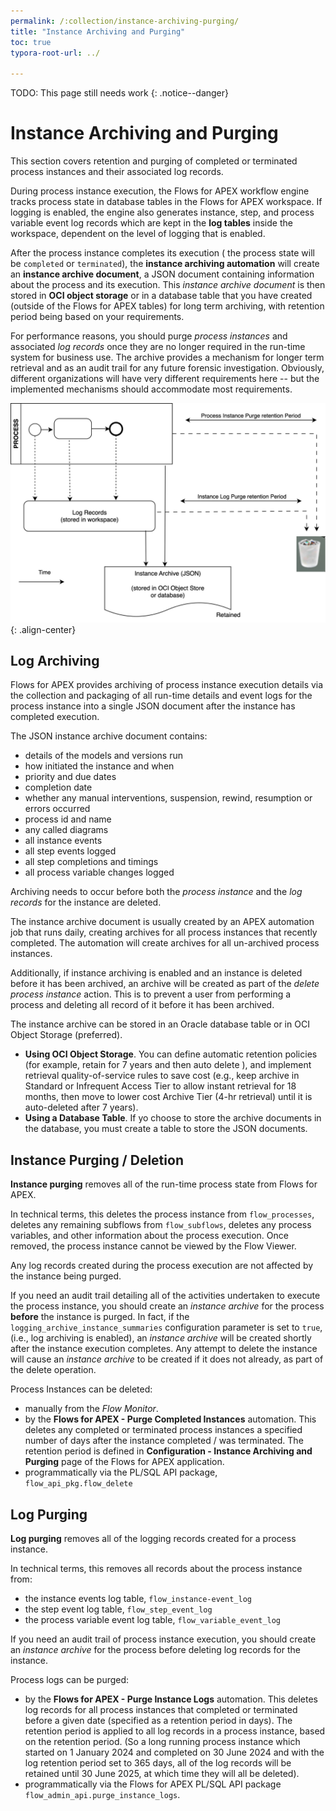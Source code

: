 ```yaml
---
permalink: /:collection/instance-archiving-purging/
title: "Instance Archiving and Purging"
toc: true
typora-root-url: ../

---
```


TODO: This page still needs work
{: .notice--danger}

# Instance Archiving and Purging

This section covers retention and purging of completed or terminated process instances and their associated log records.

During process instance execution, the Flows for APEX workflow engine tracks process state in database tables in the Flows for APEX workspace.  If logging is enabled, the engine also generates instance, step, and process variable event log records which are kept in the **log tables** inside the workspace, dependent on the level of logging that is enabled.

After the process instance completes its execution ( the process state will be `completed` or `terminated`), the **instance archiving automation** will create an **instance archive document**, a JSON document containing information about the process and its execution. This *instance archive document* is then stored in **OCI object storage** or in a database table that you have created (outside of the Flows for APEX tables) for long term archiving, with retention period being based on your requirements.

For performance reasons, you should purge *process instances* and associated *log records* once they are no longer required in the run-time system for business use.  The archive provides a mechanism for longer term retrieval and as an audit trail for any future forensic investigation.  Obviously, different organizations will have very different requirements here -- but the implemented mechanisms should accommodate most requirements.



![logging, archive, and purging cycle](/assets/images/f4a-archive-purge.svg){: .align-center}



## Log Archiving

Flows for APEX provides archiving of process instance execution details via the collection and packaging of all run-time details and event logs for the process instance into a single JSON document after the instance has completed execution.  

The JSON instance archive document contains:

- details of the models and versions run 
- how initiated the instance and when
- priority and due dates
- completion date
- whether any manual interventions, suspension, rewind, resumption or errors occurred
- process id and name
- any called diagrams
- all instance events
- all step events logged
- all step completions and timings
- all process variable changes logged

Archiving needs to occur before both the *process instance* and the *log records* for the instance are deleted.

The instance archive document is usually created by an APEX automation job that runs daily,  creating archives for all process instances that recently completed.  The automation will create archives for all un-archived process instances.

Additionally, if instance archiving is enabled and an instance is deleted before it has been archived, an archive will be created as part of the *delete process instance* action.  This is to prevent a user from performing a process and deleting all record of it before it has been archived.  

The instance archive can be stored in an Oracle database table or in OCI Object Storage (preferred). 

- **Using OCI Object Storage**.  You can define automatic retention policies (for example, retain for 7 years and then auto delete ), and implement retrieval quality-of-service rules to save cost (e.g., keep archive in Standard or Infrequent Access Tier to allow instant retrieval for 18 months, then move to lower cost Archive Tier (4-hr retrieval) until it is auto-deleted after 7 years).
- **Using a Database Table**.  If yo choose to store the archive documents in the database, you must create a table to store the JSON documents.  

## Instance Purging / Deletion

**Instance purging** removes all of the run-time process state from Flows for APEX.  

In technical terms, this deletes the process instance from `flow_processes`, deletes any remaining subflows from `flow_subflows`,  deletes any process variables, and other information about the process execution.  Once removed, the process instance cannot be viewed by the Flow Viewer.

Any log records created during the process execution are not affected by the instance being purged.

If you need an audit trail detailing all of the activities undertaken to execute the process instance, you should create an *instance archive* for the process **before** the instance is purged.  In fact, if the `logging_archive_instance_summaries` configuration parameter is set to `true`, (i.e., log archiving is enabled), an *instance archive* will be created shortly after the instance execution completes.   Any attempt to delete the instance will cause an *instance archive* to be created if it does not already, as part of the delete operation.

Process Instances can be deleted:

- manually from the *Flow Monitor*.  
- by the **Flows for APEX - Purge Completed Instances** automation.  This deletes any completed or terminated process instances a specified number of days after the instance completed / was terminated.  The retention period is defined in **Configuration - Instance Archiving and Purging** page of the Flows for APEX application.
- programmatically via the PL/SQL API package, `flow_api_pkg.flow_delete` 

## Log Purging

**Log purging** removes all of the logging records created for a process instance.

In technical terms, this removes all records about the process instance from:

- the instance events log table, `flow_instance-event_log`
- the step event log table, `flow_step_event_log`
- the process variable event log table, `flow_variable_event_log`

If you need an audit trail of process instance execution, you should create an *instance archive* for the process before deleting log records for the instance.

Process logs can be purged:

- by the **Flows for APEX - Purge Instance Logs** automation.  This deletes log records for all process instances that completed or terminated before a given date (specified as a retention period in days).  The retention period is applied to all log records in a process instance, based on the retention period.  (So a long running process instance which started on 1 January 2024 and completed on 30 June 2024 and with the log retention period set to 365 days, all of the log records will be retained until 30 June 2025, at which time they will all be deleted).
- programmatically via the Flows for APEX PL/SQL API package `flow_admin_api.purge_instance_logs`.





